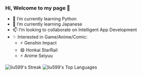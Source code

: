 ### Hi, Welcome to my page 👋

- 🌱 I’m currently learning Python
- 🌱 I’m currently learning Japanese
- 📫 I’m looking to collaborate on Intelligent App Development
- ✨ Interested in Game/Anime/Comic: 
  - ⚡ Genshin Impact
  - 😄 Honkai StarRail
  - ⚡ Anime Seiyuu

![liu599's Streak](https://github-readme-streak-stats.herokuapp.com/?user=liu599&theme=radical&hide_border=false)
![liu599's Top Languages](https://github-readme-stats.vercel.app/api/top-langs/?username=liu599&theme=radical&show_icons=true&hide_border=false&layout=compact)

<!--
**liu599/liu599** is a ✨ _special_ ✨ repository because its `README.md` (this file) appears on your GitHub profile.
![Top Langs](https://github-readme-stats.vercel.app/api/top-langs/?username=liu599&hide=TeX&layout=compact)
Here are some ideas to get you started:

- 🔭 I’m currently working on ...
- 🌱 I’m currently learning ...
- 👯 I’m looking to collaborate on ...
- 🤔 I’m looking for help with ...
- 💬 Ask me about ...
- 📫 How to reach me: ...
- 😄 Pronouns: ...
- ⚡ Fun fact: ...
-->

